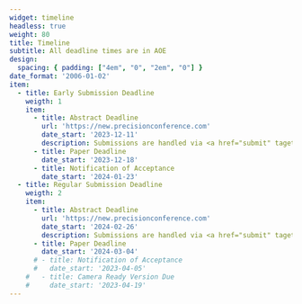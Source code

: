 ```yaml
---
widget: timeline
headless: true
weight: 80
title: Timeline
subtitle: All deadline times are in AOE
design:
  spacing: { padding: ["4em", "0", "2em", "0"] }
date_format: '2006-01-02'
item:
  - title: Early Submission Deadline
    weigth: 1
    item:
      - title: Abstract Deadline
        url: 'https://new.precisionconference.com'
        date_start: '2023-12-11'
        description: Submissions are handled via <a href="submit" taget="_blank">PCS</a>.
      - title: Paper Deadline
        date_start: '2023-12-18'
      - title: Notification of Acceptance
        date_start: '2024-01-23'
  - title: Regular Submission Deadline
    weigth: 2
    item:
      - title: Abstract Deadline
        url: 'https://new.precisionconference.com'
        date_start: '2024-02-26'
        description: Submissions are handled via <a href="submit" taget="_blank">PCS</a>.
      - title: Paper Deadline
        date_start: '2024-03-04'
      # - title: Notification of Acceptance
      #   date_start: '2023-04-05'
    #   - title: Camera Ready Version Due
    #     date_start: '2023-04-19'
---
```

